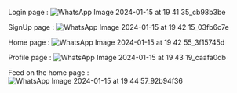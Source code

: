 Login page : 
        ![WhatsApp Image 2024-01-15 at 19 41 35_cb98b3be](https://github.com/MedClch/Flutter-project/assets/75173283/e43ea4e5-4a3d-4c7d-bed8-e444356651cc)

SignUp page : 
        ![WhatsApp Image 2024-01-15 at 19 42 15_03fb6c7e](https://github.com/MedClch/Flutter-project/assets/75173283/cb895083-caec-404b-8762-d27f5c50518e)

Home page : 
        ![WhatsApp Image 2024-01-15 at 19 42 55_3f15745d](https://github.com/MedClch/Flutter-project/assets/75173283/caad936e-d007-40c3-b40a-a3178c53d134)

Profile page :
        ![WhatsApp Image 2024-01-15 at 19 43 19_caafa0db](https://github.com/MedClch/Flutter-project/assets/75173283/a8642fa2-4fc2-43ce-bb11-c7fa9ca8557c)

Feed on the home page :
        ![WhatsApp Image 2024-01-15 at 19 44 57_92b94f36](https://github.com/MedClch/Flutter-project/assets/75173283/210736d9-b1ea-40ac-9b50-e0f0f19c8113)
